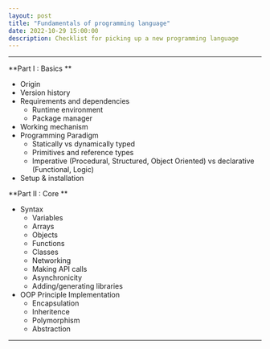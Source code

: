 ```yaml
---
layout: post
title: "Fundamentals of programming language"
date: 2022-10-29 15:00:00
description: Checklist for picking up a new programming language
---
```


---

**Part I : Basics **

- Origin
- Version history
- Requirements and dependencies
  - Runtime environment
  - Package manager
- Working mechanism
- Programming Paradigm
  - Statically vs dynamically typed
  - Primitives and reference types
  - Imperative (Procedural, Structured, Object Oriented) vs declarative (Functional, Logic)
- Setup & installation

**Part II : Core **

- Syntax
  - Variables
  - Arrays
  - Objects
  - Functions
  - Classes
  - Networking
  - Making API calls
  - Asynchronicity
  - Adding/generating libraries
- OOP Principle Implementation
  - Encapsulation
  - Inheritence
  - Polymorphism
  - Abstraction

---

